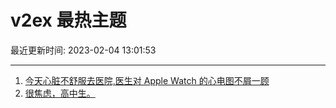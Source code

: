 # v2ex 最热主题

最近更新时间: 2023-02-04 13:01:53

--- 
1. [今天心脏不舒服去医院,医生对 Apple Watch 的心电图不屑一顾](https://www.v2ex.com/t/913069) 
2. [很焦虑，高中生。](https://www.v2ex.com/t/913073) 
